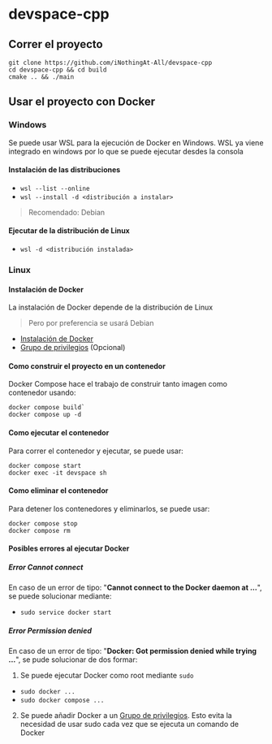 # devspace-cpp
## Correr el proyecto
```
git clone https://github.com/iNothingAt-All/devspace-cpp
cd devspace-cpp && cd build
cmake .. && ./main 
```

## Usar el proyecto con Docker
### Windows
Se puede usar WSL para la ejecución de Docker en Windows. WSL ya viene integrado en windows por lo que se puede ejecutar desdes la consola
#### Instalación de las distribuciones
- `wsl --list --online`
- `wsl --install -d <distribución a instalar>`

> Recomendado: Debian

#### Ejecutar de la distribución de Linux 
- `wsl -d <distribución instalada>`

### Linux
#### Instalación de Docker
La instalación de Docker depende de la distribución de Linux
> Pero por preferencia se usará Debian
- [Instalación de Docker](https://docs.docker.com/engine/install/debian/)
- [Grupo de privilegios](https://docs.docker.com/engine/install/linux-postinstall/) (Opcional)

#### Como construir el proyecto en un contenedor
Docker Compose hace el trabajo de construir tanto imagen como contenedor usando:
```
docker compose build`
docker compose up -d
```
#### Como ejecutar el contenedor
Para correr el contenedor y ejecutar, se puede usar:
```
docker compose start
docker exec -it devspace sh
```

#### Como eliminar el contenedor
Para detener los contenedores y eliminarlos, se puede usar:
```
docker compose stop
docker compose rm
```

#### Posibles errores al ejecutar Docker
##### Error Cannot connect
En caso de un error de tipo: "**Cannot connect to the Docker daemon at ...**", se puede solucionar mediante:
- `sudo service docker start`

##### Error Permission denied
En caso de un error de tipo: "**Docker: Got permission denied while trying ...**", se pude solucionar de dos formar:
1. Se puede ejecutar Docker como root mediante `sudo`
  - `sudo docker ...`
  - `sudo docker compose ...`

2. Se puede añadir Docker a un [Grupo de privilegios](https://docs.docker.com/engine/install/linux-postinstall/). Esto evita la necesidad de usar sudo cada vez que se ejecuta un comando de Docker
